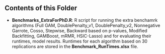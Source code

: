 ## Contents of this Folder
 * **Benchmarks_ExtraForPhD.R**: R script for running the extra benchamrk algorithms (Full GAM, DoublePenalty_v1,	DoublePenalty_v2,	Nonnegative Garrote,	Cosso,	Stepwise, Backward based on p-values,	Modified Backfitting,	GAMBoost, mRMR, HSIC-Lasso) and for evaluating their runtimes, model results. Runtimes for each algorithm based on 30 replications are stored in the **Benchmark_RunTimes.xlsx** file.
